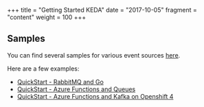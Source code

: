 +++
title = "Getting Started KEDA"
date = "2017-10-05"
fragment = "content"
weight = 100
+++

## Samples

You can find several samples for various event sources [here](https://github.com/kedacore/samples).

Here are a few examples:

* [QuickStart - RabbitMQ and Go](https://github.com/kedacore/sample-go-rabbitmq)
* [QuickStart - Azure Functions and Queues](https://github.com/kedacore/sample-hello-world-azure-functions)
* [QuickStart - Azure Functions and Kafka on Openshift 4](https://github.com/kedacore/keda/wiki/Using-Keda-and-Azure-Functions-on-Openshift-4)
